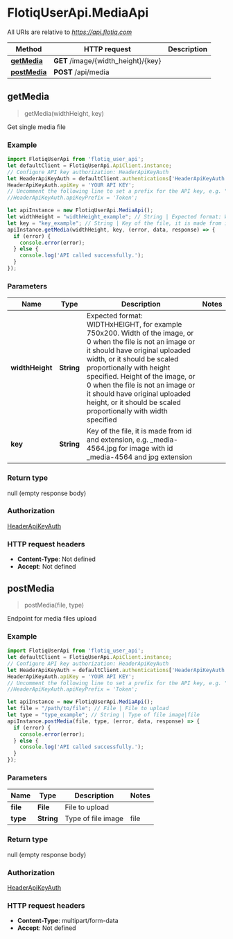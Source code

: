 # FlotiqUserApi.MediaApi

All URIs are relative to *https://api.flotiq.com*

Method | HTTP request | Description
------------- | ------------- | -------------
[**getMedia**](MediaApi.md#getMedia) | **GET** /image/{width_height}/{key} | 
[**postMedia**](MediaApi.md#postMedia) | **POST** /api/media | 



## getMedia

> getMedia(widthHeight, key)



Get single media file

### Example

```javascript
import FlotiqUserApi from 'flotiq_user_api';
let defaultClient = FlotiqUserApi.ApiClient.instance;
// Configure API key authorization: HeaderApiKeyAuth
let HeaderApiKeyAuth = defaultClient.authentications['HeaderApiKeyAuth'];
HeaderApiKeyAuth.apiKey = 'YOUR API KEY';
// Uncomment the following line to set a prefix for the API key, e.g. "Token" (defaults to null)
//HeaderApiKeyAuth.apiKeyPrefix = 'Token';

let apiInstance = new FlotiqUserApi.MediaApi();
let widthHeight = "widthHeight_example"; // String | Expected format: WIDTHxHEIGHT, for example 750x200. Width of the image, or 0 when the file is not an image or it should have original uploaded width, or it should be scaled proportionally with height specified. Height of the image, or 0 when the file is not an image or it should have original uploaded height, or it should be scaled proportionally with width specified
let key = "key_example"; // String | Key of the file, it is made from id and extension, e.g. _media-4564.jpg for image with id _media-4564 and jpg extension
apiInstance.getMedia(widthHeight, key, (error, data, response) => {
  if (error) {
    console.error(error);
  } else {
    console.log('API called successfully.');
  }
});
```

### Parameters


Name | Type | Description  | Notes
------------- | ------------- | ------------- | -------------
 **widthHeight** | **String**| Expected format: WIDTHxHEIGHT, for example 750x200. Width of the image, or 0 when the file is not an image or it should have original uploaded width, or it should be scaled proportionally with height specified. Height of the image, or 0 when the file is not an image or it should have original uploaded height, or it should be scaled proportionally with width specified | 
 **key** | **String**| Key of the file, it is made from id and extension, e.g. _media-4564.jpg for image with id _media-4564 and jpg extension | 

### Return type

null (empty response body)

### Authorization

[HeaderApiKeyAuth](../README.md#HeaderApiKeyAuth)

### HTTP request headers

- **Content-Type**: Not defined
- **Accept**: Not defined


## postMedia

> postMedia(file, type)



Endpoint for media files upload

### Example

```javascript
import FlotiqUserApi from 'flotiq_user_api';
let defaultClient = FlotiqUserApi.ApiClient.instance;
// Configure API key authorization: HeaderApiKeyAuth
let HeaderApiKeyAuth = defaultClient.authentications['HeaderApiKeyAuth'];
HeaderApiKeyAuth.apiKey = 'YOUR API KEY';
// Uncomment the following line to set a prefix for the API key, e.g. "Token" (defaults to null)
//HeaderApiKeyAuth.apiKeyPrefix = 'Token';

let apiInstance = new FlotiqUserApi.MediaApi();
let file = "/path/to/file"; // File | File to upload
let type = "type_example"; // String | Type of file image|file
apiInstance.postMedia(file, type, (error, data, response) => {
  if (error) {
    console.error(error);
  } else {
    console.log('API called successfully.');
  }
});
```

### Parameters


Name | Type | Description  | Notes
------------- | ------------- | ------------- | -------------
 **file** | **File**| File to upload | 
 **type** | **String**| Type of file image|file | 

### Return type

null (empty response body)

### Authorization

[HeaderApiKeyAuth](../README.md#HeaderApiKeyAuth)

### HTTP request headers

- **Content-Type**: multipart/form-data
- **Accept**: Not defined

